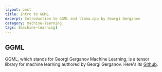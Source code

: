 ```yaml
---
layout: post
title: Intro to GGML
excerpt: Introduction to GGML and llama.cpp by Georgi Gerganov
category: machine-learning
tags: [machine-learning]
---
```


## GGML
GGML, which stands for Georgi Gerganov Machine Learning, is a tensor library for machine learning authored by Georgi Gerganov. Here's its [Github](https://github.com/ggerganov/ggml).